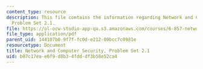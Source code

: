 ```yaml
---
content_type: resource
description: This file contains the information regarding Network and Computer Security,
  Problem Set 2.1.
file: https://ol-ocw-studio-app-qa.s3.amazonaws.com/courses/6-857-network-and-computer-security-spring-2014/b07c17eae6f9d8b34fdddf3b58e52ca4_MIT6_857S14_2.1.pdf
file_type: application/pdf
parent_uid: 144107b0-9f7f-fc0d-e212-00bcc7c0981e
resourcetype: Document
title: Network and Computer Security, Problem Set 2.1
uid: b07c17ea-e6f9-d8b3-4fdd-df3b58e52ca4
---
```


